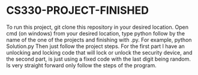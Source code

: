 # CS330-PROJECT-FINISHED
To run this project, git clone this repository in your desired location. Open cmd (on windows) from your desired location,
type python follow by the name of the one of the projects and finishing with .py. For example, python Solution.py 
Then just follow the project steps. For the first part I have an unlocking and locking code that will lock or unlock the security device,
and the second part, is just using a fixed code with the last digit being random. Is very straight forward only follow the steps of the program.
